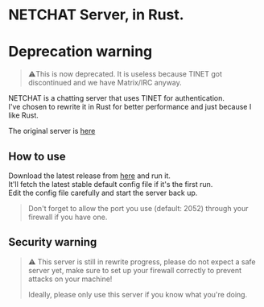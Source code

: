 # NETCHAT Server, in Rust.

# Deprecation warning
> ⚠️This is now deprecated. It is useless because TINET got discontinued and we have Matrix/IRC anyway.

NETCHAT is a chatting server that uses TINET for authentication.  
I've chosen to rewrite it in Rust for better performance and just because I like Rust.

The original server is [here](https://github.com/tkbstudios/netchatserver)

## How to use
Download the latest release from [here](https://github.com/tkbstudios/netchat-server-rust/releases) and run it.  
It'll fetch the latest stable default config file if it's the first run.  
Edit the config file carefully and start the server back up.  

> Don't forget to allow the port you use (default: 2052) through your firewall if you have one.

## Security warning
> ⚠️ This server is still in rewrite progress, please do not expect a safe server yet, make sure to set up your firewall correctly to prevent attacks on your machine!
> 
> Ideally, please only use this server if you know what you're doing.
